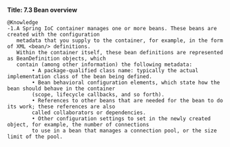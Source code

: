 **Title: 7.3 Bean overview**

    @Knowledge
    -1.A Spring IoC container manages one or more beans. These beans are created with the configuration
       metadata that you supply to the container, for example, in the form of XML <bean/> definitions.
       Within the container itself, these bean definitions are represented as BeanDefinition objects, which
       contain (among other information) the following metadata:
            • A package-qualified class name: typically the actual implementation class of the bean being defined.
            • Bean behavioral configuration elements, which state how the bean should behave in the container
            (scope, lifecycle callbacks, and so forth).
            • References to other beans that are needed for the bean to do its work; these references are also
            called collaborators or dependencies.
            • Other configuration settings to set in the newly created object, for example, the number of connections
            to use in a bean that manages a connection pool, or the size limit of the pool.
     